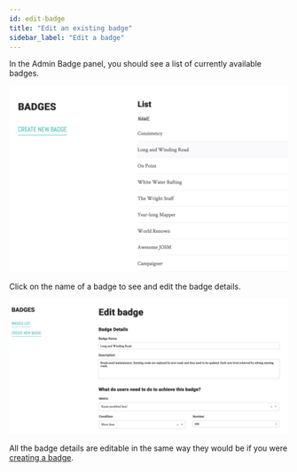 ```yaml
---
id: edit-badge
title: "Edit an existing badge"
sidebar_label: "Edit a badge"
---
```


In the Admin Badge panel, you should see a list of currently available badges.

![Select Badge to Edit](assets/img/SelectBadgeToEdit.png)

Click on the name of a badge to see and edit the badge details.

![Edit Badge](assets/img/EditBadge.png)

All the badge details are editable in the same way they would be if you were [creating a badge](admin/create-badge.md).
